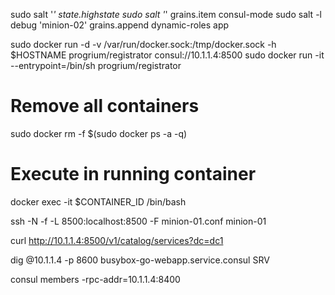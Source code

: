  
 sudo salt '*' state.highstate
 sudo salt '*' grains.item consul-mode
 sudo salt -l debug 'minion-02' grains.append dynamic-roles app

sudo docker run -d -v /var/run/docker.sock:/tmp/docker.sock -h $HOSTNAME progrium/registrator consul://10.1.1.4:8500
sudo docker run -it --entrypoint=/bin/sh progrium/registrator

# Remove all containers
sudo docker rm -f $(sudo docker ps -a -q)

# Execute in running container
docker exec -it $CONTAINER_ID /bin/bash

ssh -N -f -L 8500:localhost:8500 -F minion-01.conf minion-01

curl http://10.1.1.4:8500/v1/catalog/services?dc=dc1

dig @10.1.1.4 -p 8600 busybox-go-webapp.service.consul SRV

consul members -rpc-addr=10.1.1.4:8400